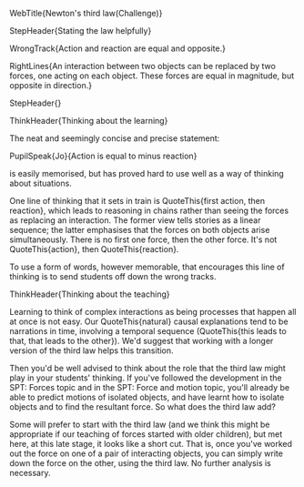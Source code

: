 WebTitle{Newton&apos;s third law(Challenge)}

StepHeader{Stating the law helpfully}

WrongTrack{Action and reaction are equal and opposite.}

RightLines{An interaction between two objects can be replaced by two forces, one acting on each object. These forces are equal in magnitude, but opposite in direction.}

StepHeader{}

ThinkHeader{Thinking about the learning}

The neat and seemingly concise and precise statement:

PupilSpeak{Jo}{Action is equal to minus reaction}

is easily memorised, but has proved hard to use well as a way of thinking about situations.

One line of thinking that it sets in train is QuoteThis{first action, then reaction}, which leads to reasoning in chains rather than seeing the forces as replacing an interaction. The former view tells stories as a linear sequence; the latter emphasises that the forces on both objects arise simultaneously. There is no first one force, then the other force. It's not QuoteThis{action}, then QuoteThis{reaction}.

To use a form of words, however memorable, that encourages this line of thinking is to send students off down the wrong tracks.

ThinkHeader{Thinking about the teaching}

Learning to think of complex interactions as being processes that happen all at once is not easy. Our QuoteThis{natural} causal explanations tend to be narrations in time, involving a temporal sequence (QuoteThis{this leads to that, that leads to the other}). We'd suggest that working with a longer version of the third law helps this transition.

Then you'd be well advised to think about the role that the third law might play in your students' thinking. If you've followed the development in the SPT: Forces topic and in the SPT: Force and motion topic, you'll already be able to predict motions of isolated objects, and have learnt how to isolate objects and to find the resultant force. So what does the third law add?

Some will prefer to start with the third law (and we think this might be appropriate if our teaching of forces started with older children), but met here, at this late stage, it looks like a short cut. That is, once you've worked out the force on one of a pair of interacting objects, you can simply write down the force on the other, using the third law. No further analysis is necessary.

